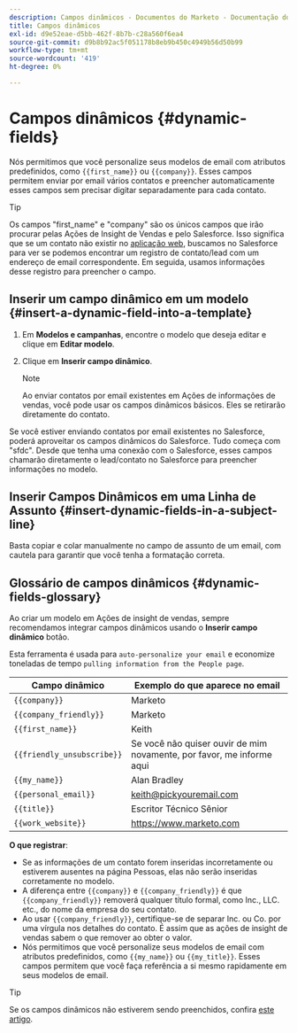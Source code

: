 ```yaml
---
description: Campos dinâmicos - Documentos do Marketo - Documentação do produto
title: Campos dinâmicos
exl-id: d9e52eae-d5bb-462f-8b7b-c28a560f6ea4
source-git-commit: d9b8b92ac5f051178b8eb9b450c4949b56d50b99
workflow-type: tm+mt
source-wordcount: '419'
ht-degree: 0%

---
```


# Campos dinâmicos {#dynamic-fields}

Nós permitimos que você personalize seus modelos de email com atributos predefinidos, como `{{first_name}}` ou `{{company}}`. Esses campos permitem enviar por email vários contatos e preencher automaticamente esses campos sem precisar digitar separadamente para cada contato.

>[!TIP]
>
>Os campos &quot;first_name&quot; e &quot;company&quot; são os únicos campos que irão procurar pelas Ações de Insight de Vendas e pelo Salesforce. Isso significa que se um contato não existir no [aplicação web](https://toutapp.com/login), buscamos no Salesforce para ver se podemos encontrar um registro de contato/lead com um endereço de email correspondente. Em seguida, usamos informações desse registro para preencher o campo.

## Inserir um campo dinâmico em um modelo {#insert-a-dynamic-field-into-a-template}

1. Em **Modelos e campanhas**, encontre o modelo que deseja editar e clique em **Editar modelo**.

1. Clique em **Inserir campo dinâmico**.

   >[!NOTE]
   >
   >Ao enviar contatos por email existentes em Ações de informações de vendas, você pode usar os campos dinâmicos básicos. Eles se retirarão diretamente do contato.

Se você estiver enviando contatos por email existentes no Salesforce, poderá aproveitar os campos dinâmicos do Salesforce. Tudo começa com &quot;sfdc&quot;. Desde que tenha uma conexão com o Salesforce, esses campos chamarão diretamente o lead/contato no Salesforce para preencher informações no modelo.

## Inserir Campos Dinâmicos em uma Linha de Assunto {#insert-dynamic-fields-in-a-subject-line}

Basta copiar e colar manualmente no campo de assunto de um email, com cautela para garantir que você tenha a formatação correta.

## Glossário de campos dinâmicos {#dynamic-fields-glossary}

Ao criar um modelo em Ações de insight de vendas, sempre recomendamos integrar campos dinâmicos usando o **Inserir campo dinâmico** botão.

Esta ferramenta é usada para `auto-personalize your email` e economize toneladas de tempo `pulling information from the People page`.

| Campo dinâmico | Exemplo do que aparece no email |
|---|---|
| `{{company}}` | Marketo |
| `{{company_friendly}}` | Marketo |
| `{{first_name}}` | Keith |
| `{{friendly_unsubscribe}}` | Se você não quiser ouvir de mim novamente, por favor, me informe aqui |
| `{{my_name}}` | Alan Bradley |
| `{{personal_email}}` | keith@pickyouremail.com |
| `{{title}}` | Escritor Técnico Sênior |
| `{{work_website}}` | https://www.marketo.com |

**O que registrar**:

* Se as informações de um contato forem inseridas incorretamente ou estiverem ausentes na página Pessoas, elas não serão inseridas corretamente no modelo.
* A diferença entre `{{company}}` e `{{company_friendly}}` é que `{{company_friendly}}` removerá qualquer título formal, como Inc., LLC. etc., do nome da empresa do seu contato.
* Ao usar `{{company_friendly}}`, certifique-se de separar Inc. ou Co. por uma vírgula nos detalhes do contato. É assim que as ações de insight de vendas sabem o que remover ao obter o valor.
* Nós permitimos que você personalize seus modelos de email com atributos predefinidos, como `{{my_name}}` ou `{{my_title}}`. Esses campos permitem que você faça referência a si mesmo rapidamente em seus modelos de email.

>[!TIP]
>
>Se os campos dinâmicos não estiverem sendo preenchidos, confira [este artigo](/help/marketo/product-docs/marketo-sales-insight/actions/faq/why-arent-my-dynamic-fields-filling-out.md).
